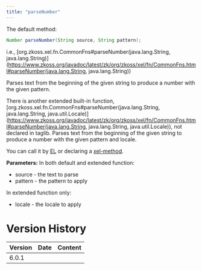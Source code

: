 ```yaml
---
title: "parseNumber"
---
```


The default method:

```java
Number parseNumber(String source, String pattern);
```

  
i.e.,
[org.zkoss.xel.fn.CommonFns#parseNumber(java.lang.String, java.lang.String)](https://www.zkoss.org/javadoc/latest/zk/org/zkoss/xel/fn/CommonFns.html#parseNumber(java.lang.String, java.lang.String))

Parses text from the beginning of the given string to produce a number
with the given pattern.

There is another extended built-in function,
[org.zkoss.xel.fn.CommonFns#parseNumber(java.lang.String, java.lang.String, java.util.Locale)](https://www.zkoss.org/javadoc/latest/zk/org/zkoss/xel/fn/CommonFns.html#parseNumber(java.lang.String, java.lang.String, java.util.Locale)),
not declared in taglib. Parses text from the beginning of the given
string to produce a number with the given pattern and locale.

You can call it by [ EL](/zuml_ref/static_fields_and_methods)
or declaring a [ xel-method](/zuml_ref/xel_method).

**Parameters:** In both default and extended function:

- source - the text to parse
- pattern - the pattern to apply

In extended function only:

- locale - the locale to apply

# Version History

| Version | Date | Content |
|---------|------|---------|
| 6.0.1   |      |         |
